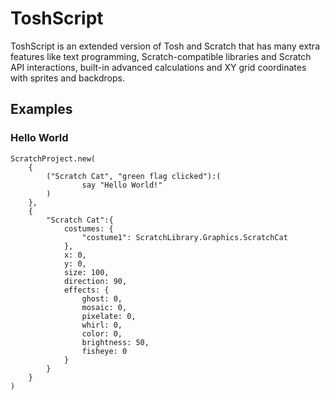 # ToshScript
ToshScript is an extended version of Tosh and Scratch that has many extra features like text programming, Scratch-compatible libraries and Scratch API interactions, built-in advanced calculations and XY grid coordinates with sprites and backdrops.
## Examples
### Hello World
```
ScratchProject.new(
    {
        ("Scratch Cat", "green flag clicked"):(
                say "Hello World!"
        )
    },
    {
        "Scratch Cat":{
            costumes: {
                "costume1": ScratchLibrary.Graphics.ScratchCat
            },
            x: 0,
            y: 0,
            size: 100,
            direction: 90,
            effects: {
                ghost: 0,
                mosaic: 0,
                pixelate: 0,
                whirl: 0,
                color: 0,
                brightness: 50,
                fisheye: 0
            }
        }
    }
)
```